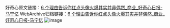 好奇心原文链接：[6 个理由告诉你红点头像火爆其实并非偶然_商业_好奇心日报-马宁忆](https://www.qdaily.com/articles/2031.html)
WebArchive归档链接：[6 个理由告诉你红点头像火爆其实并非偶然_商业_好奇心日报-马宁忆](http://web.archive.org/web/20190623150822/https://www.qdaily.com/articles/2031.html)
![image](http://ww3.sinaimg.cn/large/007d5XDpgy1g3vbu6emusj30u04aob29)